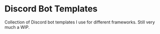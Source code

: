 # Discord Bot Templates

Collection of Discord bot templates I use for different frameworks. Still very much a WIP.
